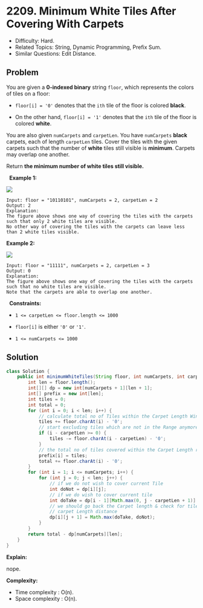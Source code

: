 # 2209. Minimum White Tiles After Covering With Carpets

- Difficulty: Hard.
- Related Topics: String, Dynamic Programming, Prefix Sum.
- Similar Questions: Edit Distance.

## Problem

You are given a **0-indexed binary** string ```floor```, which represents the colors of tiles on a floor:


	
- ```floor[i] = '0'``` denotes that the ```ith``` tile of the floor is colored **black**.
	
- On the other hand, ```floor[i] = '1'``` denotes that the ```ith``` tile of the floor is colored **white**.


You are also given ```numCarpets``` and ```carpetLen```. You have ```numCarpets``` **black** carpets, each of length ```carpetLen``` tiles. Cover the tiles with the given carpets such that the number of **white** tiles still visible is **minimum**. Carpets may overlap one another.

Return **the **minimum** number of white tiles still visible.**

 
**Example 1:**

![](https://assets.leetcode.com/uploads/2022/02/10/ex1-1.png)

```
Input: floor = "10110101", numCarpets = 2, carpetLen = 2
Output: 2
Explanation: 
The figure above shows one way of covering the tiles with the carpets such that only 2 white tiles are visible.
No other way of covering the tiles with the carpets can leave less than 2 white tiles visible.
```

**Example 2:**

![](https://assets.leetcode.com/uploads/2022/02/10/ex2.png)

```
Input: floor = "11111", numCarpets = 2, carpetLen = 3
Output: 0
Explanation: 
The figure above shows one way of covering the tiles with the carpets such that no white tiles are visible.
Note that the carpets are able to overlap one another.
```

 
**Constraints:**


	
- ```1 <= carpetLen <= floor.length <= 1000```
	
- ```floor[i]``` is either ```'0'``` or ```'1'```.
	
- ```1 <= numCarpets <= 1000```



## Solution

```java
class Solution {
    public int minimumWhiteTiles(String floor, int numCarpets, int carpetLen) {
        int len = floor.length();
        int[][] dp = new int[numCarpets + 1][len + 1];
        int[] prefix = new int[len];
        int tiles = 0;
        int total = 0;
        for (int i = 0; i < len; i++) {
            // calculate total no of Tiles within the Carpet Length Window
            tiles += floor.charAt(i) - '0';
            // start excluding tiles which are not in the Range anymore of the Carpet Length given
            if (i - carpetLen >= 0) {
                tiles -= floor.charAt(i - carpetLen) - '0';
            }
            // the total no of tiles covered within the Carpet Length range for current index
            prefix[i] = tiles;
            total += floor.charAt(i) - '0';
        }
        for (int i = 1; i <= numCarpets; i++) {
            for (int j = 0; j < len; j++) {
                // if we do not wish to cover current Tile
                int doNot = dp[i][j];
                // if we do wish to cover current tile
                int doTake = dp[i - 1][Math.max(0, j - carpetLen + 1)] + prefix[j];
                // we should go back the Carpet length & check for tiles not covered before j -
                // carpet Length distance
                dp[i][j + 1] = Math.max(doTake, doNot);
            }
        }
        return total - dp[numCarpets][len];
    }
}
```

**Explain:**

nope.

**Complexity:**

* Time complexity : O(n).
* Space complexity : O(n).
